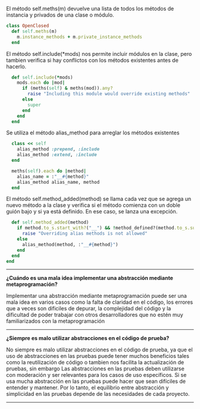 El método self.meths(m) devuelve una lista de todos los métodos de instancia y privados de una clase o módulo. 
```ruby
class OpenClosed
  def self.meths(m)
    m.instance_methods + m.private_instance_methods
  end
```
El método self.include(*mods) nos permite incluir módulos en la clase, pero tambien verifica si hay conflictos con los métodos existentes antes de hacerlo. 

```ruby
  def self.include(*mods)
    mods.each do |mod|
      if (meths(self) & meths(mod)).any?
        raise "Including this module would override existing methods"
      else
        super
      end
    end
  end
```
Se utiliza el método alias_method para arreglar los métodos existentes

```ruby
  class << self
    alias_method :prepend, :include
    alias_method :extend, :include
  end

  meths(self).each do |method|
    alias_name = :"__#{method}"
    alias_method alias_name, method
  end
```
El método self.method_added(method) se llama cada vez que se agrega un nuevo método a la clase y verifica si el método comienza con un doble guión bajo y si ya está definido. En ese caso, se lanza una excepción. 

```ruby
  def self.method_added(method)
    if method.to_s.start_with?("__") && !method_defined?(method.to_s.sub(/^__/, ""))
      raise "Overriding alias methods is not allowed"
    else
      alias_method(method, :"__#{method}")
    end
  end
end
```



***
**¿Cuándo es una mala idea implementar una abstracción mediante metaprogramación?**

Implementar una abstracción mediante metaprogramación puede ser una mala idea en varios casos como la falta de claridad en el código, 
los errores que a veces son dificiles de depurar, la complejidad del código y la dificultad de poder trabajar con otros desarrolladores que no estén muy familiarizados con la metaprogramación
***
**¿Siempre es malo utilizar abstracciones en el código de prueba?**

No siempre es malo utilizar abstracciones en el código de prueba, ya que el uso de abstracciones en las pruebas puede tener muchos beneficios tales como la reutilización de código o tambien nos facilita la actualización de pruebas, sin embargo Las abstracciones en las pruebas deben utilizarse con moderación y ser relevantes para los casos de uso específicos. Si se usa mucha abstracción en las pruebas puede hacer que sean difíciles de entender y mantener. Por lo tanto, el equilibrio entre abstracción y simplicidad en las pruebas depende de las necesidades de cada proyecto.
***
